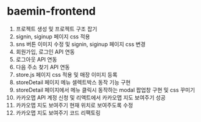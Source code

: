 # baemin-frontend

1. 프로젝트 생성 및 프로젝트 구조 잡기
2. signin, siginup 페이지 css 적용
3. sns 버튼 이미지 수정 및 signin, siginup 페이지 css 변경
4. 회원가입, 로그인 API 연동
5. 로그아웃 API 연동
6. 다음 주소 찾기 API 연동
7. store.js 페이지 css 적용 및 매장 이미지 등록
8. storeDetail 페이지 메뉴 셀렉트박스 동작 기능 구현
9. storeDetail 페이지에서 메뉴 클릭시 동작하는 modal 팝업창 구현 및 css 꾸미기
10. 카카오맵 API 계정 신청 및 리액트에서 카카오맵 지도 보여주기 성공
11. 카카오맵 지도 보여주기 현재 위치로 보여주도록 수정
12. 카카오맵 지도 보여주기 코드 리팩토링